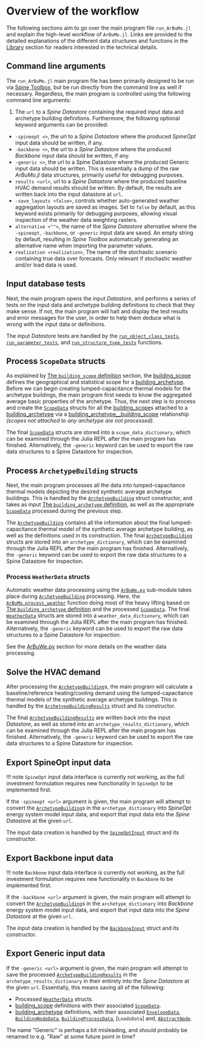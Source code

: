 # Overview of the workflow

The following sections aim to go over the main program file `run_ArBuMo.jl`
and explain the high-level workflow of `ArBuMo.jl`.
Links are provided to the detailed explanations of the different data structures
and functions in the [Library](@ref) section for readers interested in the
technical details.


## Command line arguments

The `run_ArBuMo.jl` main program file has been primarily
designed to be run via [Spine Toolbox](https://github.com/Spine-project/Spine-Toolbox),
but be run directly from the command line as well if necessary.
Regardless, the main program is controlled using the following command line arguments:
1. The `url` to a *Spine Datastore* containing the required input data and archetype building definitions.
Furthermore, the following optional keyword arguments can be provided:
- `-spineopt <>`, the url to a *Spine Datastore* where the produced *SpineOpt* input data should be written, if any.
- `-backbone <>`, the url to a *Spine Datastore* where the produced *Backbone* input data should be written, if any.
- `-generic <>`, the url to a Spine Datastore where the produced Generic input data should be written. This is essentially a dump of the raw *ArBuMo.jl* data structures, primarily useful for debugging purposes.
- `results <url>`, url to a *Spine Datastore* where the produced baseline HVAC demand results should be written. By default, the results are written back into the input datastore at `url`.
- `-save_layouts <false>`, controls whether auto-generated weather aggregation layouts are saved as images. Set to `false` by default, as this keyword exists primarily for debugging purposes, allowing visual inspection of the weather data weighting rasters.
- `alternative <"">`, the name of the *Spine Datastore* alternative where the `-spineopt`, `-backbone`, or `-generic` input data are saved. An empty string by default, resulting in *Spine Toolbox* automatically generating an alternative name when importing the parameter values.
- `realization <realization>`, The name of the stochastic scenario containing true data over forecasts. Only relevant if stochastic weather and/or load data is used.


## Input database tests

Next, the main program opens the input *Datastore*, and performs a series
of tests on the input data and archetype building definitions to check that
they make sense. If not, the main program will halt and display the test
results and error messages for the user, in order to help them deduce what is
wrong with the input data or definitions.

The input *Datastore* tests are handled by the [`run_object_class_tests`](@ref),
[`run_parameter_tests`](@ref), and [`run_structure_type_tests`](@ref) functions.


## Process `ScopeData` structs

As explained by [The `building_scope` definition](@ref) section,
the [building\_scope](@ref) defines the geographical and statistical scope
for a [building\_archetype](@ref). Before we can begin creating
lumped-capacitance thermal models for the archetype buildings, the main program
first needs to know the aggregated average basic properties of the archetype.
Thus, the next step is to process and create the [`ScopeData`](@ref) structs
for all the [building\_scope](@ref)s attached to a [building\_archetype](@ref)
via a [building\_archetype\_\_building\_scope](@ref) relationship
*(scopes not attached to any archetype are not processed)*.

The final [`ScopeData`](@ref) structs are stored into a
`scope_data_dictionary`, which can be examined through the Julia REPL
after the main program has finished.
Alternatively, the `-generic` keyword can be used to export the raw data
structures to a Spine Datastore for inspection.


## Process `ArchetypeBuilding` structs

Next, the main program processes all the data into lumped-capacitance thermal
models depicting the desired synthetic average archetype buildings.
This is handled by the [`ArchetypeBuilding`](@ref)
struct constructor, and takes as input [The `building_archetype` definition](@ref),
as well as the appropriate [`ScopeData`](@ref) processed during the previous step.

The [`ArchetypeBuilding`](@ref) contains all the information about the final
lumped-capacitance thermal model of the synthetic average archetype building,
as well as the definitions used in its construction. The final
[`ArchetypeBuilding`](@ref) structs are stored into an `archetype_dictionary`,
which can be examined through the Julia REPL after the main program has finished.
Alternatively, the `-generic` keyword can be used to export the raw data
structures to a Spine Datastore for inspection.


### Process `WeatherData` structs

Automatic weather data processing using the [`ArBuWe.py`](@ref) sub-module
takes place during [`ArchetypeBuilding`](@ref) processing.
Here, the [`ArBuMo.process_weather`](@ref) function doing most of the heavy
lifting based on [The `building_archetype` definition](@ref) and the
processed [`ScopeData`](@ref). The final [`WeatherData`](@ref) structs are stored
into a `weather_data_dictionary`, which can be examined through the Julia REPL
after the main program has finished.
Alternatively, the `-generic` keyword can be used to export the raw data
structures to a Spine Datastore for inspection.

See the [ArBuWe.py](@ref) section for more details on the weather data processing.


## Solve the HVAC demand

After processing the [`ArchetypeBuilding`](@ref)s, the main program will
calculate a baseline/reference heating/cooling demand using the
lumped-capacitance thermal models of the synthetic average archetype buildings.
This is handled by the [`ArchetypeBuildingResults`](@ref) struct and its
constructor.

The final [`ArchetypeBuildingResults`](@ref) are written back into the
input *Datastore*, as well as stored into an `archetype_results_dictionary`,
which can be examined through the Julia REPL after the main program has finished.
Alternatively, the `-generic` keyword can be used to export the raw data
structures to a Spine Datastore for inspection.


## Export SpineOpt input data

!!! note 
    `SpineOpt` input data interface is currently not working, as the full investment formulation requires new functionality in `SpineOpt` to be implemented first.

If the `-spineopt <url>` argument is given, the main program will attempt to
convert the [`ArchetypeBuilding`](@ref)s in the `archetype_dictionary`
into *SpineOpt* energy system model input data, and export that input data into
the *Spine Datastore* at the given `url`.

The input data creation is handled by the [`SpineOptInput`](@ref) struct and
its constructor.


## Export Backbone input data

!!! note 
    `Backbone` input data interface is currently not working, as the full investment formulation requires new functionality in `Backbone` to be implemented first.

If the `-backbone <url>` argument is given, the main program will attempt to
convert the [`ArchetypeBuilding`](@ref)s in the `archetype_dictionary`
into *Backbone* energy system model input data, and export that input data into
the *Spine Datastore* at the given `url`.

The input data creation is handled by the [`BackboneInput`](@ref) struct and
its constructor.


## Export Generic input data

If the `-generic <url>` argument is given, the main program will attempt to
save the processed [`ArchetypeBuildingResults`](@ref) in the
`archetype_results_dictionary` in their entirety into the
*Spine Datastore* at the given `url`.
Essentially, this means saving all of the following:
- Processed [`WeatherData`](@ref) structs.
- [building\_scope](@ref) definitions with their associated [`ScopeData`](@ref).
- [building\_archetype](@ref) definitions, with their associated [`EnvelopeData`](@ref), [`BuildingNodeData`](@ref),  [`BuildingProcessData`](@ref), [`LoadsData`] and, [`AbstractNode`](@ref).

The name "Generic" is perhaps a bit misleading, and should probably be renamed
to e.g. "Raw" at some future point in time?
